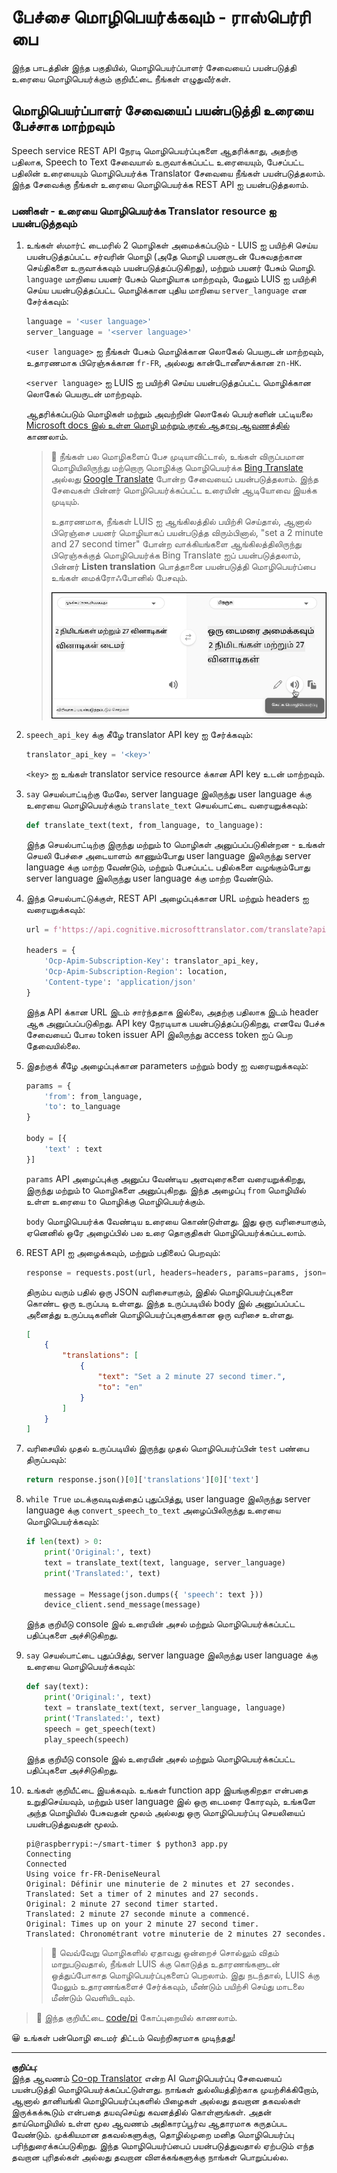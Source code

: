 <!--
CO_OP_TRANSLATOR_METADATA:
{
  "original_hash": "bbb5aa34221fe129dd3ce4d9ec33831a",
  "translation_date": "2025-10-11T12:16:51+00:00",
  "source_file": "6-consumer/lessons/4-multiple-language-support/pi-translate-speech.md",
  "language_code": "ta"
}
-->
# பேச்சை மொழிபெயர்க்கவும் - ராஸ்பெர்ரி பை

இந்த பாடத்தின் இந்த பகுதியில், மொழிபெயர்ப்பாளர் சேவையைப் பயன்படுத்தி உரையை மொழிபெயர்க்கும் குறியீட்டை நீங்கள் எழுதுவீர்கள்.

## மொழிபெயர்ப்பாளர் சேவையைப் பயன்படுத்தி உரையை பேச்சாக மாற்றவும்

Speech service REST API நேரடி மொழிபெயர்ப்புகளை ஆதரிக்காது, அதற்கு பதிலாக, Speech to Text சேவையால் உருவாக்கப்பட்ட உரையையும், பேசப்பட்ட பதிலின் உரையையும் மொழிபெயர்க்க Translator சேவையை நீங்கள் பயன்படுத்தலாம். இந்த சேவைக்கு நீங்கள் உரையை மொழிபெயர்க்க REST API ஐ பயன்படுத்தலாம்.

### பணிகள் - உரையை மொழிபெயர்க்க Translator resource ஐ பயன்படுத்தவும்

1. உங்கள் ஸ்மார்ட் டைமரில் 2 மொழிகள் அமைக்கப்படும் - LUIS ஐ பயிற்சி செய்ய பயன்படுத்தப்பட்ட சர்வரின் மொழி (அதே மொழி பயனருடன் பேசுவதற்கான செய்திகளை உருவாக்கவும் பயன்படுத்தப்படுகிறது), மற்றும் பயனர் பேசும் மொழி. `language` மாறியை பயனர் பேசும் மொழியாக மாற்றவும், மேலும் LUIS ஐ பயிற்சி செய்ய பயன்படுத்தப்பட்ட மொழிக்கான புதிய மாறியை `server_language` என சேர்க்கவும்:

    ```python
    language = '<user language>'
    server_language = '<server language>'
    ```

   `<user language>` ஐ நீங்கள் பேசும் மொழிக்கான லொகேல் பெயருடன் மாற்றவும், உதாரணமாக பிரெஞ்சுக்கான `fr-FR`, அல்லது கான்டோனீஸுக்கான `zn-HK`.

   `<server language>` ஐ LUIS ஐ பயிற்சி செய்ய பயன்படுத்தப்பட்ட மொழிக்கான லொகேல் பெயருடன் மாற்றவும்.

   ஆதரிக்கப்படும் மொழிகள் மற்றும் அவற்றின் லொகேல் பெயர்களின் பட்டியலை [Microsoft docs இல் உள்ள மொழி மற்றும் குரல் ஆதரவு ஆவணத்தில்](https://docs.microsoft.com/azure/cognitive-services/speech-service/language-support?WT.mc_id=academic-17441-jabenn#speech-to-text) காணலாம்.

   > 💁 நீங்கள் பல மொழிகளைப் பேச முடியாவிட்டால், உங்கள் விருப்பமான மொழியிலிருந்து மற்றொரு மொழிக்கு மொழிபெயர்க்க [Bing Translate](https://www.bing.com/translator) அல்லது [Google Translate](https://translate.google.com) போன்ற சேவையைப் பயன்படுத்தலாம். இந்த சேவைகள் பின்னர் மொழிபெயர்க்கப்பட்ட உரையின் ஆடியோவை இயக்க முடியும்.
   >
   > உதாரணமாக, நீங்கள் LUIS ஐ ஆங்கிலத்தில் பயிற்சி செய்தால், ஆனால் பிரெஞ்சை பயனர் மொழியாகப் பயன்படுத்த விரும்பினால், "set a 2 minute and 27 second timer" போன்ற வாக்கியங்களை ஆங்கிலத்திலிருந்து பிரெஞ்சுக்குத் மொழிபெயர்க்க Bing Translate ஐப் பயன்படுத்தலாம், பின்னர் **Listen translation** பொத்தானை பயன்படுத்தி மொழிபெயர்ப்பை உங்கள் மைக்ரோஃபோனில் பேசவும்.
   >
   > ![Bing Translate இல் Listen translation பொத்தான்](../../../../../translated_images/bing-translate.348aa796d6efe2a92f41ea74a5cf42bb4c63d6faaa08e7f46924e072a35daa48.ta.png)

1. `speech_api_key` க்கு கீழே translator API key ஐ சேர்க்கவும்:

    ```python
    translator_api_key = '<key>'
    ```

   `<key>` ஐ உங்கள் translator service resource க்கான API key உடன் மாற்றவும்.

1. `say` செயல்பாட்டிற்கு மேலே, server language இலிருந்து user language க்கு உரையை மொழிபெயர்க்கும் `translate_text` செயல்பாட்டை வரையறுக்கவும்:

    ```python
    def translate_text(text, from_language, to_language):
    ```

   இந்த செயல்பாட்டிற்கு இருந்து மற்றும் to மொழிகள் அனுப்பப்படுகின்றன - உங்கள் செயலி பேச்சை அடையாளம் காணும்போது user language இலிருந்து server language க்கு மாற்ற வேண்டும், மற்றும் பேசப்பட்ட பதில்களை வழங்கும்போது server language இலிருந்து user language க்கு மாற்ற வேண்டும்.

1. இந்த செயல்பாட்டுக்குள், REST API அழைப்புக்கான URL மற்றும் headers ஐ வரையறுக்கவும்:

    ```python
    url = f'https://api.cognitive.microsofttranslator.com/translate?api-version=3.0'

    headers = {
        'Ocp-Apim-Subscription-Key': translator_api_key,
        'Ocp-Apim-Subscription-Region': location,
        'Content-type': 'application/json'
    }
    ```

   இந்த API க்கான URL இடம் சார்ந்ததாக இல்லை, அதற்கு பதிலாக இடம் header ஆக அனுப்பப்படுகிறது. API key நேரடியாக பயன்படுத்தப்படுகிறது, எனவே பேச்சு சேவையைப் போல token issuer API இலிருந்து access token ஐப் பெற தேவையில்லை.

1. இதற்குக் கீழே அழைப்புக்கான parameters மற்றும் body ஐ வரையறுக்கவும்:

    ```python
    params = {
        'from': from_language,
        'to': to_language
    }

    body = [{
        'text' : text
    }]
    ```

   `params` API அழைப்புக்கு அனுப்ப வேண்டிய அளவுரைகளை வரையறுக்கிறது, இருந்து மற்றும் to மொழிகளை அனுப்புகிறது. இந்த அழைப்பு `from` மொழியில் உள்ள உரையை `to` மொழிக்கு மொழிபெயர்க்கும்.

   `body` மொழிபெயர்க்க வேண்டிய உரையை கொண்டுள்ளது. இது ஒரு வரிசையாகும், ஏனெனில் ஒரே அழைப்பில் பல உரை தொகுதிகள் மொழிபெயர்க்கப்படலாம்.

1. REST API ஐ அழைக்கவும், மற்றும் பதிலைப் பெறவும்:

    ```python
    response = requests.post(url, headers=headers, params=params, json=body)
    ```

   திரும்ப வரும் பதில் ஒரு JSON வரிசையாகும், இதில் மொழிபெயர்ப்புகளை கொண்ட ஒரு உருப்படி உள்ளது. இந்த உருப்படியில் body இல் அனுப்பப்பட்ட அனைத்து உருப்படிகளின் மொழிபெயர்ப்புகளுக்கான ஒரு வரிசை உள்ளது.

    ```json
    [
        {
            "translations": [
                {
                    "text": "Set a 2 minute 27 second timer.",
                    "to": "en"
                }
            ]
        }
    ]
    ```

1. வரிசையில் முதல் உருப்படியில் இருந்து முதல் மொழிபெயர்ப்பின் `test` பண்பை திருப்பவும்:

    ```python
    return response.json()[0]['translations'][0]['text']
    ```

1. `while True` மடக்குவடிவத்தைப் புதுப்பித்து, user language இலிருந்து server language க்கு `convert_speech_to_text` அழைப்பிலிருந்து உரையை மொழிபெயர்க்கவும்:

    ```python
    if len(text) > 0:
        print('Original:', text)
        text = translate_text(text, language, server_language)
        print('Translated:', text)

        message = Message(json.dumps({ 'speech': text }))
        device_client.send_message(message)
    ```

   இந்த குறியீடு console இல் உரையின் அசல் மற்றும் மொழிபெயர்க்கப்பட்ட பதிப்புகளை அச்சிடுகிறது.

1. `say` செயல்பாட்டை புதுப்பித்து, server language இலிருந்து user language க்கு உரையை மொழிபெயர்க்கவும்:

    ```python
    def say(text):
        print('Original:', text)
        text = translate_text(text, server_language, language)
        print('Translated:', text)
        speech = get_speech(text)
        play_speech(speech)
    ```

   இந்த குறியீடு console இல் உரையின் அசல் மற்றும் மொழிபெயர்க்கப்பட்ட பதிப்புகளை அச்சிடுகிறது.

1. உங்கள் குறியீட்டை இயக்கவும். உங்கள் function app இயங்குகிறதா என்பதை உறுதிசெய்யவும், மற்றும் user language இல் ஒரு டைமரை கோரவும், உங்களே அந்த மொழியில் பேசுவதன் மூலம் அல்லது ஒரு மொழிபெயர்ப்பு செயலியைப் பயன்படுத்துவதன் மூலம்.

    ```output
    pi@raspberrypi:~/smart-timer $ python3 app.py
    Connecting
    Connected
    Using voice fr-FR-DeniseNeural
    Original: Définir une minuterie de 2 minutes et 27 secondes.
    Translated: Set a timer of 2 minutes and 27 seconds.
    Original: 2 minute 27 second timer started.
    Translated: 2 minute 27 seconde minute a commencé.
    Original: Times up on your 2 minute 27 second timer.
    Translated: Chronométrant votre minuterie de 2 minutes 27 secondes.
    ```

   > 💁 வெவ்வேறு மொழிகளில் ஏதாவது ஒன்றைச் சொல்லும் விதம் மாறுபடுவதால், நீங்கள் LUIS க்கு கொடுத்த உதாரணங்களுடன் ஒத்துப்போகாத மொழிபெயர்ப்புகளைப் பெறலாம். இது நடந்தால், LUIS க்கு மேலும் உதாரணங்களைச் சேர்க்கவும், மீண்டும் பயிற்சி செய்து மாடலை மீண்டும் வெளியிடவும்.

> 💁 இந்த குறியீட்டை [code/pi](../../../../../6-consumer/lessons/4-multiple-language-support/code/pi) கோப்புறையில் காணலாம்.

😀 உங்கள் பன்மொழி டைமர் திட்டம் வெற்றிகரமாக முடிந்தது!

---

**குறிப்பு**:  
இந்த ஆவணம் [Co-op Translator](https://github.com/Azure/co-op-translator) என்ற AI மொழிபெயர்ப்பு சேவையைப் பயன்படுத்தி மொழிபெயர்க்கப்பட்டுள்ளது. நாங்கள் துல்லியத்திற்காக முயற்சிக்கிறோம், ஆனால் தானியங்கி மொழிபெயர்ப்புகளில் பிழைகள் அல்லது தவறான தகவல்கள் இருக்கக்கூடும் என்பதை தயவுசெய்து கவனத்தில் கொள்ளுங்கள். அதன் தாய்மொழியில் உள்ள மூல ஆவணம் அதிகாரப்பூர்வ ஆதாரமாக கருதப்பட வேண்டும். முக்கியமான தகவல்களுக்கு, தொழில்முறை மனித மொழிபெயர்ப்பு பரிந்துரைக்கப்படுகிறது. இந்த மொழிபெயர்ப்பைப் பயன்படுத்துவதால் ஏற்படும் எந்த தவறான புரிதல்கள் அல்லது தவறான விளக்கங்களுக்கு நாங்கள் பொறுப்பல்ல.